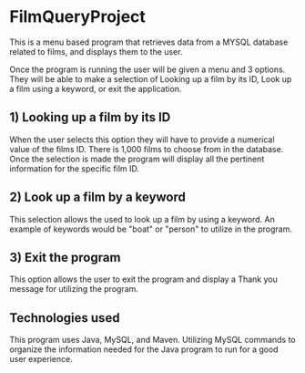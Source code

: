 # FilmQueryProject

This is a menu based program that retrieves data from a MYSQL database related to films, and displays them to the user.

Once the program is running the user will be given a menu and 3 options. They will be able to make a selection of Looking up a film by its ID, Look up a film using a keyword, or exit the application.

## 1) Looking up a film by its ID
When the user selects this option they will have to provide a numerical value of the films ID. There is 1,000 films to choose from in the database. Once the selection is made the program will display all the pertinent information for the specific film ID.

## 2) Look up a film by a keyword
This selection allows the used to look up a film by using a keyword. An example of keywords would be "boat" or "person" to utilize in the program.

## 3) Exit the program
This option allows the user to exit the program and display a Thank you message for utilizing the program.

## Technologies used
This program uses Java, MySQL, and Maven. Utilizing MySQL commands to organize the information needed for the Java program to run for a good user experience.

